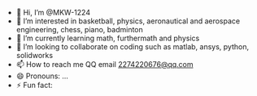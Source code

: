 - 👋 Hi, I’m @MKW-1224
- 👀 I’m interested in basketball, physics, aeronautical and aerospace engineering, chess, piano, badminton 
- 🌱 I’m currently learning math, furthermath and physics
- 💞️ I’m looking to collaborate on coding such as matlab, ansys, python, solidworks
- 📫 How to reach me QQ email 2274220676@qq.com
- 😄 Pronouns: ...
- ⚡ Fun fact: 

<!---
MKW-1224/MKW-1224 is a ✨ special ✨ repository because its `README.md` (this file) appears on your GitHub profile.
You can click the Preview link to take a look at your changes.
--->
